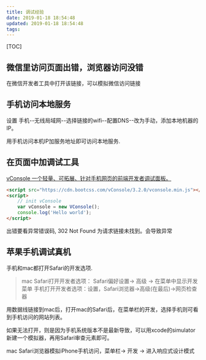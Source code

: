 ```yaml
---
title: 调试经验
date: 2019-01-18 18:54:48
updated: 2019-01-18 18:54:48
tags:
---
```


[TOC]

## 微信里访问页面出错，浏览器访问没错

在微信开发者工具中打开该链接，可以模拟微信访问链接

## 手机访问本地服务

设置 手机--无线局域网--选择链接的wifi--配置DNS--改为手动，添加本地机器的IP。

用手机访问本机IP加服务地址即可访问本地服务.

## 在页面中加调试工具

[vConsole 一个轻量、可拓展、针对手机网页的前端开发者调试面板。](https://github.com/Tencent/vConsole)

```html
<script src="https://cdn.bootcss.com/vConsole/3.2.0/vconsole.min.js"></script>
<script>
    // init vConsole
    var vConsole = new VConsole();
    console.log('Hello world');
</script>
```

出错要看异常错误码, 302 Not Found 为请求链接未找到。会导致异常

## 苹果手机调试真机

手机和mac都打开Safari的开发选项.
> mac Safari打开开发者选项： Safari偏好设置-> 高级 -> 在菜单中显示开发菜单
> 手机打开开发者选项：设置，Safari浏览器->高级(在最后)->网页检查器

用数据线链接到mac后，打开mac的Safari后，在菜单栏的开发，选择手机则可看到手机访问的网站列表。

如果无法打开，则是因为手机系统版本不是最新导致，可以用xcode的simulator新建一个模拟器，再用Safari审查元素即可。

mac Safari浏览器模拟iPhone手机访问，菜单栏-> 开发 -> 进入响应式设计模式
